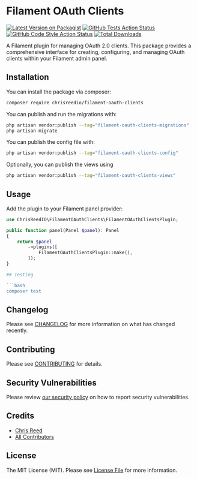 # Filament OAuth Clients

[![Latest Version on Packagist](https://img.shields.io/packagist/v/chrisreedio/filament-oauth-clients.svg?style=flat-square)](https://packagist.org/packages/chrisreedio/filament-oauth-clients)
[![GitHub Tests Action Status](https://img.shields.io/github/actions/workflow/status/chrisreedio/filament-oauth-clients/run-tests.yml?branch=main&label=tests&style=flat-square)](https://github.com/chrisreedio/filament-oauth-clients/actions?query=workflow%3Arun-tests+branch%3Amain)
[![GitHub Code Style Action Status](https://img.shields.io/github/actions/workflow/status/chrisreedio/filament-oauth-clients/fix-php-code-style-issues.yml?branch=main&label=code%20style&style=flat-square)](https://github.com/chrisreedio/filament-oauth-clients/actions?query=workflow%3A"Fix+PHP+code+styling"+branch%3Amain)
[![Total Downloads](https://img.shields.io/packagist/dt/chrisreedio/filament-oauth-clients.svg?style=flat-square)](https://packagist.org/packages/chrisreedio/filament-oauth-clients)

A Filament plugin for managing OAuth 2.0 clients. This package provides a comprehensive interface for creating, configuring, and managing OAuth clients within your Filament admin panel.

## Installation

You can install the package via composer:

```bash
composer require chrisreedio/filament-oauth-clients
```

You can publish and run the migrations with:

```bash
php artisan vendor:publish --tag="filament-oauth-clients-migrations"
php artisan migrate
```

You can publish the config file with:

```bash
php artisan vendor:publish --tag="filament-oauth-clients-config"
```

Optionally, you can publish the views using

```bash
php artisan vendor:publish --tag="filament-oauth-clients-views"
```

## Usage

Add the plugin to your Filament panel provider:

```php
use ChrisReedIO\FilamentOAuthClients\FilamentOAuthClientsPlugin;

public function panel(Panel $panel): Panel
{
    return $panel
        ->plugins([
            FilamentOAuthClientsPlugin::make(),
        ]);
}

## Testing

```bash
composer test
```

## Changelog

Please see [CHANGELOG](CHANGELOG.md) for more information on what has changed recently.

## Contributing

Please see [CONTRIBUTING](.github/CONTRIBUTING.md) for details.

## Security Vulnerabilities

Please review [our security policy](../../security/policy) on how to report security vulnerabilities.

## Credits

- [Chris Reed](https://github.com/chrisreedio)
- [All Contributors](../../contributors)

## License

The MIT License (MIT). Please see [License File](LICENSE.md) for more information.
